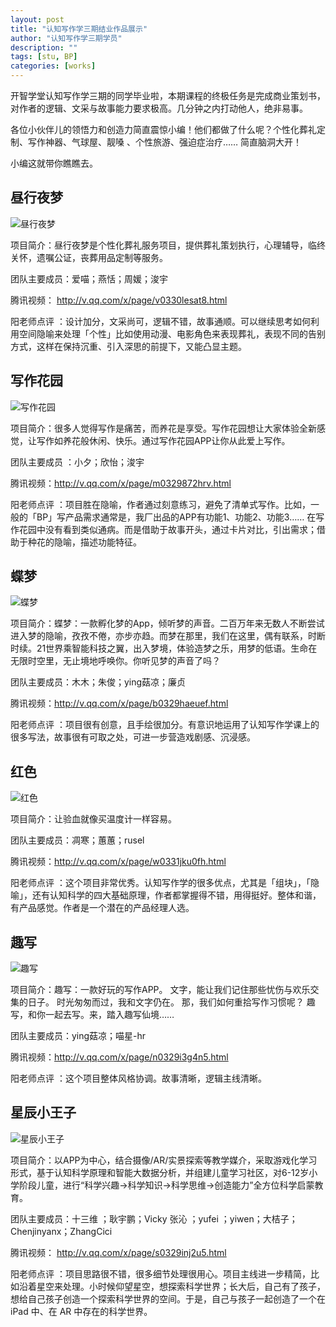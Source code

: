 ```yaml
---
layout: post
title: "认知写作学三期结业作品展示"
author: "认知写作学三期学员"
description: ""
tags: [stu, BP]
categories: [works]
---
```


开智学堂认知写作学三期的同学毕业啦，本期课程的终极任务是完成商业策划书，对作者的逻辑、文采与故事能力要求极高。几分钟之内打动他人，绝非易事。

各位小伙伴儿的领悟力和创造力简直震惊小编！他们都做了什么呢？个性化葬礼定制、写作神器、气球屋、靓嗓 、个性旅游、强迫症治疗…… 简直脑洞大开！

小编这就带你瞧瞧去。

## 昼行夜梦
 
![昼行夜梦](http://upload-images.jianshu.io/upload_images/1833560-07a13084ada684db.png?imageMogr2/auto-orient/strip%7CimageView2/2/w/1240)

项目简介：昼行夜梦是个性化葬礼服务项目，提供葬礼策划执行，心理辅导，临终关怀，遗嘱公证，丧葬用品定制等服务。


团队主要成员：爱喵；燕恬；周媛；浚宇

腾讯视频：
http://v.qq.com/x/page/v0330lesat8.html

阳老师点评 ：设计加分，文采尚可，逻辑不错，故事通顺。可以继续思考如何利用空间隐喻来处理「个性」比如使用动漫、电影角色来表现葬礼，表现不同的告别方式，这样在保持沉重、引入深思的前提下，又能凸显主题。


## 写作花园

![写作花园](http://upload-images.jianshu.io/upload_images/1833560-f93574f5c96c0a47.png?imageMogr2/auto-orient/strip%7CimageView2/2/w/1240)

项目简介：很多人觉得写作是痛苦，而养花是享受。写作花园想让大家体验全新感觉，让写作如养花般休闲、快乐。通过写作花园APP让你从此爱上写作。

团队主要成员 ：小夕；欣怡；浚宇

腾讯视频：http://v.qq.com/x/page/m0329872hrv.html

阳老师点评 ：项目胜在隐喻，作者通过刻意练习，避免了清单式写作。比如，一般的「BP」写产品需求通常是，我厂出品的APP有功能1、功能2、功能3…… 在写作花园中没有看到类似通病。而是借助于故事开头，通过卡片对比，引出需求；借助于种花的隐喻，描述功能特征。

## 蝶梦

 
![ 蝶梦](http://upload-images.jianshu.io/upload_images/1833560-d5f3de454b9985f7.png?imageMogr2/auto-orient/strip%7CimageView2/2/w/1240)

项目简介：蝶梦：一款孵化梦的App，倾听梦的声音。二百万年来无数人不断尝试进入梦的隐喻，孜孜不倦，亦步亦趋。而梦在那里，我们在这里，偶有联系，时断时续。21世界乘智能科技之翼，出入梦境，体验造梦之乐，用梦的低语。生命在无限时空里，无止境地呼唤你。你听见梦的声音了吗？

团队主要成员：木木；朱俊；ying菇凉；廉贞

腾讯视频：http://v.qq.com/x/page/b0329haeuef.html

阳老师点评 ：项目很有创意，且手绘很加分。有意识地运用了认知写作学课上的很多写法，故事很有可取之处，可进一步营造戏剧感、沉浸感。

## 红色

 
![红色](http://upload-images.jianshu.io/upload_images/1833560-55c8f8df02ceb081.png?imageMogr2/auto-orient/strip%7CimageView2/2/w/1240)


项目简介：让验血就像买温度计一样容易。

团队主要成员：凋寒；蕙蕙；rusel

腾讯视频：http://v.qq.com/x/page/w0331jku0fh.html

阳老师点评 ：这个项目非常优秀。认知写作学的很多优点，尤其是「组块」，「隐喻」，还有认知科学的四大基础原理，作者都掌握得不错，用得挺好。整体和谐，有产品感觉。作者是一个潜在的产品经理人选。

## 趣写

 
![趣写](http://upload-images.jianshu.io/upload_images/1833560-e26cc0d811d4a096.png?imageMogr2/auto-orient/strip%7CimageView2/2/w/1240)

项目简介：趣写：一款好玩的写作APP。
文字，能让我们记住那些忧伤与欢乐交集的日子。
时光匆匆而过，我和文字仍在。
那，我们如何重拾写作习惯呢？
趣写，和你一起去写。来，踏入趣写仙境……


团队主要成员：ying菇凉；喵星-hr

腾讯视频：http://v.qq.com/x/page/n0329i3g4n5.html


阳老师点评 ：这个项目整体风格协调。故事清晰，逻辑主线清晰。

## 星辰小王子

 
![星辰小王子](http://upload-images.jianshu.io/upload_images/1833560-c3faab004acbff96.png?imageMogr2/auto-orient/strip%7CimageView2/2/w/1240)

项目简介：以APP为中心，结合摄像/AR/实景探索等教学媒介，采取游戏化学习形式，基于认知科学原理和智能大数据分析，并组建儿童学习社区，对6-12岁小学阶段儿童，进行“科学兴趣→科学知识→科学思维→创造能力”全方位科学启蒙教育。

团队主要成员：十三维 ；耿宇鹏；Vicky 张沁 ；yufei ；yiwen；大桔子；Chenjinyanx；ZhangCici

腾讯视频： http://v.qq.com/x/page/s0329inj2u5.html

阳老师点评 ：项目思路很不错，很多细节处理很用心。项目主线进一步精简，比如沿着星空来处理。小时候仰望星空，想探索科学世界；长大后，自己有了孩子，想给自己孩子创造一个探索科学世界的空间。于是，自己与孩子一起创造了一个在 iPad 中、在 AR 中存在的科学世界。



